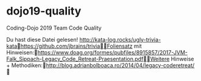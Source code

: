 # dojo19-quality
Coding-Dojo 2019 Team Code Quality

Du hast diese Datei gelesen!
http://kata-log.rocks/ugly-trivia-katahttps://github.com/jbrains/triviaFoliensatz mit Hinweisen:https://www.doag.org/formes/pubfiles/8915857/2017-JVM-Falk_Sippach-Legacy_Code_Retreat-Praesentation.pdfWeitere Hinweise + Methodiken:http://blog.adrianbolboaca.ro/2014/04/legacy-coderetreat/ 
